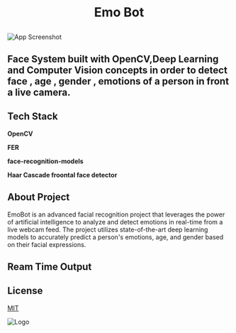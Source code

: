 
 #     <h1 align="center">                Emo Bot   </h1>
## 
![App Screenshot](https://tse1.mm.bing.net/th?id=OIP.rhY7KfwGxeeK9kiUhYqqxwHaHa&pid=Api&P=0&h=180)







## Face System built with OpenCV,Deep Learning and Computer Vision concepts in order to detect face , age , gender , emotions of a person in front a live camera.

## Tech Stack

**OpenCV**

**FER**

**face-recognition-models**

**Haar Cascade froontal face detector**










## About Project

EmoBot is an advanced facial recognition project that leverages the power of artificial intelligence to analyze and detect emotions in real-time from a live webcam feed. The project utilizes state-of-the-art deep learning models to accurately predict a person's emotions, age, and gender based on their facial expressions.
## Ream Time Output
## License

[MIT](https://choosealicense.com/licenses/mit/)


![Logo](https://tse4.mm.bing.net/th?id=OIP.lwsYkJ0J10Htr9VWG8uyfAAAAA&pid=Api&P=0&h=180)
